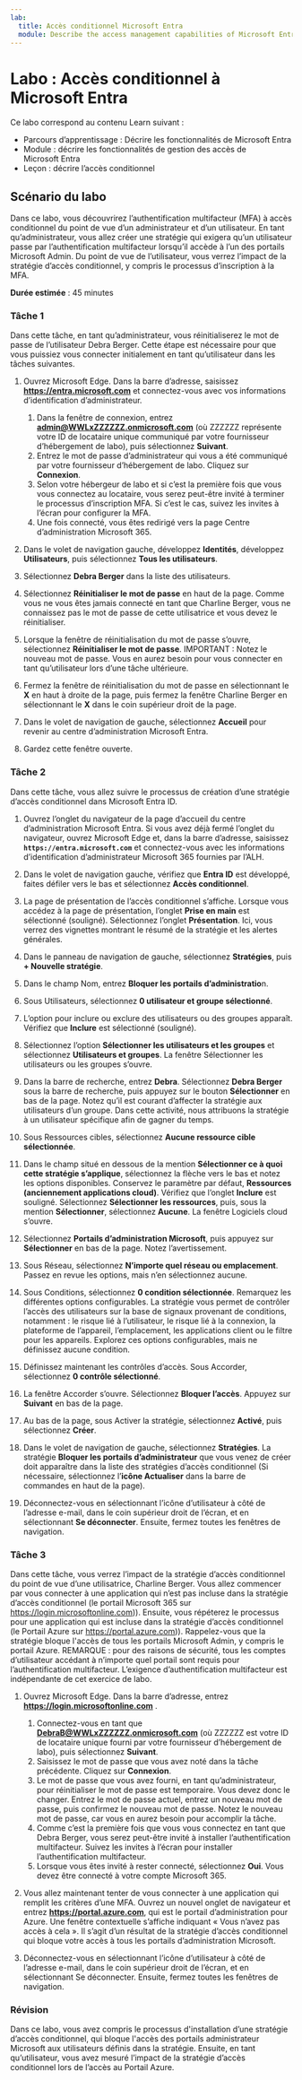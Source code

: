 ```yaml
---
lab:
  title: Accès conditionnel Microsoft Entra
  module: Describe the access management capabilities of Microsoft Entra
---
```


# Labo : Accès conditionnel à Microsoft Entra

Ce labo correspond au contenu Learn suivant :

- Parcours d’apprentissage : Décrire les fonctionnalités de Microsoft Entra
- Module : décrire les fonctionnalités de gestion des accès de Microsoft Entra
- Leçon : décrire l’accès conditionnel

## Scénario du labo

Dans ce labo, vous découvrirez l’authentification multifacteur (MFA) à accès conditionnel du point de vue d’un administrateur et d’un utilisateur.  En tant qu’administrateur, vous allez créer une stratégie qui exigera qu’un utilisateur passe par l’authentification multifacteur lorsqu’il accède à l’un des portails Microsoft Admin.  Du point de vue de l’utilisateur, vous verrez l’impact de la stratégie d’accès conditionnel, y compris le processus d’inscription à la MFA.

**Durée estimée** : 45 minutes

### Tâche 1

Dans cette tâche, en tant qu’administrateur, vous réinitialiserez le mot de passe de l’utilisateur Debra Berger.  Cette étape est nécessaire pour que vous puissiez vous connecter initialement en tant qu’utilisateur dans les tâches suivantes.

1. Ouvrez Microsoft Edge.  Dans la barre d’adresse, saisissez **https://entra.microsoft.com** et connectez-vous avec vos informations d’identification d’administrateur.
    1. Dans la fenêtre de connexion, entrez **admin@WWLxZZZZZZ.onmicrosoft.com** (où ZZZZZZ représente votre ID de locataire unique communiqué par votre fournisseur d’hébergement de labo), puis sélectionnez **Suivant**.
    1. Entrez le mot de passe d’administrateur qui vous a été communiqué par votre fournisseur d’hébergement de labo. Cliquez sur **Connexion**.
    1. Selon votre hébergeur de labo et si c’est la première fois que vous vous connectez au locataire, vous serez peut-être invité à terminer le processus d’inscription MFA. Si c’est le cas, suivez les invites à l’écran pour configurer la MFA.
    1. Une fois connecté, vous êtes redirigé vers la page Centre d’administration Microsoft 365.

1. Dans le volet de navigation gauche, développez **Identités**, développez **Utilisateurs**, puis sélectionnez **Tous les utilisateurs**.

1. Sélectionnez **Debra Berger** dans la liste des utilisateurs.

1. Sélectionnez **Réinitialiser le mot de passe** en haut de la page. Comme vous ne vous êtes jamais connecté en tant que Charline Berger, vous ne connaissez pas le mot de passe de cette utilisatrice et vous devez le réinitialiser.

1. Lorsque la fenêtre de réinitialisation du mot de passe s’ouvre, sélectionnez **Réinitialiser le mot de passe**.  IMPORTANT : Notez le nouveau mot de passe. Vous en aurez besoin pour vous connecter en tant qu’utilisateur lors d’une tâche ultérieure.

1. Fermez la fenêtre de réinitialisation du mot de passe en sélectionnant le **X** en haut à droite de la page, puis fermez la fenêtre Charline Berger en sélectionnant le **X** dans le coin supérieur droit de la page.

1. Dans le volet de navigation de gauche, sélectionnez **Accueil** pour revenir au centre d’administration Microsoft Entra.

1. Gardez cette fenêtre ouverte.

### Tâche 2

Dans cette tâche, vous allez suivre le processus de création d’une stratégie d’accès conditionnel dans Microsoft Entra ID.

1. Ouvrez l’onglet du navigateur de la page d’accueil du centre d’administration Microsoft Entra.   Si vous avez déjà fermé l’onglet du navigateur, ouvrez Microsoft Edge et, dans la barre d’adresse, saisissez **`https://entra.microsoft.com`** et connectez-vous avec les informations d’identification d’administrateur Microsoft 365 fournies par l’ALH.

1. Dans le volet de navigation gauche, vérifiez que **Entra ID** est développé, faites défiler vers le bas et sélectionnez **Accès conditionnel**.

1. La page de présentation de l’accès conditionnel s’affiche. Lorsque vous accédez à la page de présentation, l’onglet **Prise en main** est sélectionné (souligné). Sélectionnez l’onglet **Présentation**. Ici, vous verrez des vignettes montrant le résumé de la stratégie et les alertes générales.

1. Dans le panneau de navigation de gauche, sélectionnez **Stratégies**, puis **+ Nouvelle stratégie**.

1. Dans le champ Nom, entrez **Bloquer les portails d’administratio**n.

1. Sous Utilisateurs, sélectionnez **0 utilisateur et groupe sélectionné**.

1. L’option pour inclure ou exclure des utilisateurs ou des groupes apparaît.  Vérifiez que **Inclure** est sélectionné (souligné).

1. Sélectionnez l’option **Sélectionner les utilisateurs et les groupes** et sélectionnez **Utilisateurs et groupes**.  La fenêtre Sélectionner les utilisateurs ou les groupes s’ouvre.  

1. Dans la barre de recherche, entrez **Debra**.  Sélectionnez **Debra Berger** sous la barre de recherche, puis appuyez sur le bouton **Sélectionner** en bas de la page.  Notez qu’il est courant d’affecter la stratégie aux utilisateurs d’un groupe.  Dans cette activité, nous attribuons la stratégie à un utilisateur spécifique afin de gagner du temps.

1. Sous Ressources cibles, sélectionnez **Aucune ressource cible sélectionnée**.

1. Dans le champ situé en dessous de la mention **Sélectionner ce à quoi cette stratégie s’applique**, sélectionnez la flèche vers le bas et notez les options disponibles.  Conservez le paramètre par défaut, **Ressources (anciennement applications cloud)**.  Vérifiez que l’onglet **Inclure** est souligné.  Sélectionnez **Sélectionner les ressources**, puis, sous la mention **Sélectionner**, sélectionnez **Aucune**.  La fenêtre Logiciels cloud s’ouvre.

1. Sélectionnez **Portails d’administration Microsoft**, puis appuyez sur **Sélectionner** en bas de la page.  Notez l’avertissement.  

1. Sous Réseau, sélectionnez **N’importe quel réseau ou emplacement**.  Passez en revue les options, mais n’en sélectionnez aucune.

1. Sous Conditions, sélectionnez **0 condition sélectionnée**.  Remarquez les différentes options configurables.  La stratégie vous permet de contrôler l’accès des utilisateurs sur la base de signaux provenant de conditions, notamment : le risque lié à l’utilisateur, le risque lié à la connexion, la plateforme de l’appareil, l’emplacement, les applications client ou le filtre pour les appareils.  Explorez ces options configurables, mais ne définissez aucune condition.

1. Définissez maintenant les contrôles d’accès.  Sous Accorder, sélectionnez **0 contrôle sélectionné**.

1. La fenêtre Accorder s’ouvre.  Sélectionnez **Bloquer l’accès**. Appuyez sur **Suivant** en bas de la page.

1. Au bas de la page, sous Activer la stratégie, sélectionnez **Activé**, puis sélectionnez **Créer**.

1. Dans le volet de navigation de gauche, sélectionnez **Stratégies**. La stratégie **Bloquer les portails d’administrateur** que vous venez de créer doit apparaître dans la liste des stratégies d’accès conditionnel (Si nécessaire, sélectionnez l’**icône Actualiser** dans la barre de commandes en haut de la page).

1. Déconnectez-vous en sélectionnant l’icône d’utilisateur à côté de l’adresse e-mail, dans le coin supérieur droit de l’écran, et en sélectionnant **Se déconnecter**. Ensuite, fermez toutes les fenêtres de navigation.

### Tâche 3

Dans cette tâche, vous verrez l’impact de la stratégie d’accès conditionnel du point de vue d’une utilisatrice, Charline Berger. Vous allez commencer par vous connecter à une application qui n’est pas incluse dans la stratégie d’accès conditionnel (le portail Microsoft 365 sur https://login.microsoftonline.com)).  Ensuite, vous répéterez le processus pour une application qui est incluse dans la stratégie d’accès conditionnel (le Portail Azure sur https://portal.azure.com)).  Rappelez-vous que la stratégie bloque l'accès de tous les portails Microsoft Admin, y compris le portail Azure.  REMARQUE : pour des raisons de sécurité, tous les comptes d’utilisateur accédant à n’importe quel portail sont requis pour l’authentification multifacteur.  L’exigence d’authentification multifacteur est indépendante de cet exercice de labo.

1. Ouvrez Microsoft Edge.  Dans la barre d’adresse, entrez **https://login.microsoftonline.com** .
    1. Connectez-vous en tant que **DebraB@WWLxZZZZZZ.onmicrosoft.com** (où ZZZZZZ est votre ID de locataire unique fourni par votre fournisseur d’hébergement de labo), puis sélectionnez **Suivant**.
    1. Saisissez le mot de passe que vous avez noté dans la tâche précédente. Cliquez sur **Connexion**.
    1. Le mot de passe que vous avez fourni, en tant qu’administrateur, pour réinitialiser le mot de passe est temporaire. Vous devez donc le changer. Entrez le mot de passe actuel, entrez un nouveau mot de passe, puis confirmez le nouveau mot de passe.  Notez le nouveau mot de passe, car vous en aurez besoin pour accomplir la tâche.
    1. Comme c’est la première fois que vous vous connectez en tant que Debra Berger, vous serez peut-être invité à installer l’authentification multifacteur. Suivez les invites à l’écran pour installer l’authentification multifacteur.
    1. Lorsque vous êtes invité à rester connecté, sélectionnez **Oui**.  Vous devez être connecté à votre compte Microsoft 365.

1. Vous allez maintenant tenter de vous connecter à une application qui remplit les critères d’une MFA. Ouvrez un nouvel onglet de navigateur et entrez **https://portal.azure.com**, qui est le portail d’administration pour Azure.  Une fenêtre contextuelle s’affiche indiquant « Vous n’avez pas accès à cela ».  Il s’agit d’un résultat de la stratégie d’accès conditionnel qui bloque votre accès à tous les portails d’administration Microsoft.

1. Déconnectez-vous en sélectionnant l’icône d’utilisateur à côté de l’adresse e-mail, dans le coin supérieur droit de l’écran, et en sélectionnant Se déconnecter. Ensuite, fermez toutes les fenêtres de navigation.

### Révision

Dans ce labo, vous avez compris le processus d'installation d’une stratégie d’accès conditionnel, qui bloque l'accès des portails administrateur Microsoft aux utilisateurs définis dans la stratégie.  Ensuite, en tant qu’utilisateur, vous avez mesuré l’impact de la stratégie d’accès conditionnel lors de l’accès au Portail Azure.
